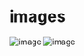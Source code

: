 # images
![image](https://devopedia.org/images/article/168/2041.1555312516.png)
![image](https://miro.medium.com/max/473/1*kpuV0zntFxOF5bHQyKxxaQ.png)
